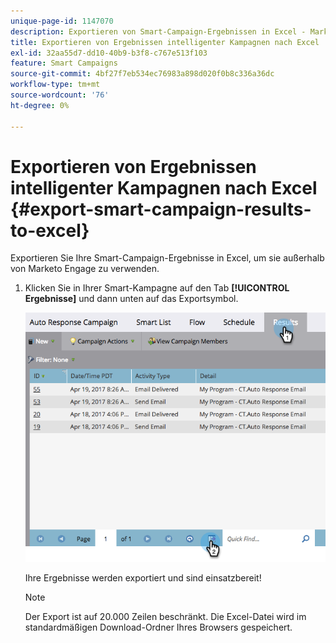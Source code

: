 ```yaml
---
unique-page-id: 1147070
description: Exportieren von Smart-Campaign-Ergebnissen in Excel - Marketo-Dokumente - Produktdokumentation
title: Exportieren von Ergebnissen intelligenter Kampagnen nach Excel
exl-id: 32aa55d7-dd10-40b9-b3f8-c767e513f103
feature: Smart Campaigns
source-git-commit: 4bf27f7eb534ec76983a898d020f0b8c336a36dc
workflow-type: tm+mt
source-wordcount: '76'
ht-degree: 0%

---
```


# Exportieren von Ergebnissen intelligenter Kampagnen nach Excel {#export-smart-campaign-results-to-excel}

Exportieren Sie Ihre Smart-Campaign-Ergebnisse in Excel, um sie außerhalb von Marketo Engage zu verwenden.

1. Klicken Sie in Ihrer Smart-Kampagne auf den Tab **[!UICONTROL Ergebnisse]** und dann unten auf das Exportsymbol.

   ![](assets/export-smart-campaign-results-to-excel-1.png)

   Ihre Ergebnisse werden exportiert und sind einsatzbereit!

   >[!NOTE]
   >
   >Der Export ist auf 20.000 Zeilen beschränkt. Die Excel-Datei wird im standardmäßigen Download-Ordner Ihres Browsers gespeichert.
